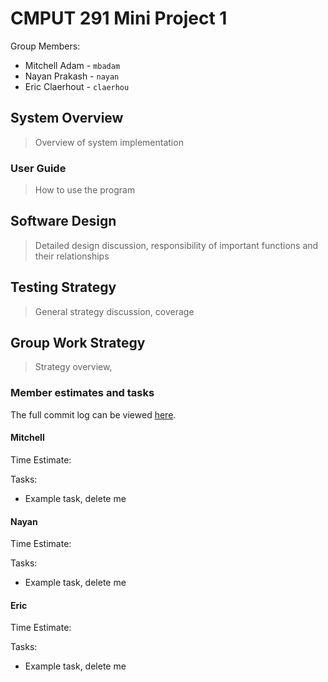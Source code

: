 # CMPUT 291 Mini Project 1
Group Members:

- Mitchell Adam - `mbadam`
- Nayan Prakash - `nayan`
- Eric Claerhout - `claerhou`

## System Overview
> Overview of system implementation

### User Guide
> How to use the program

## Software Design
> Detailed design discussion, responsibility of important functions and their relationships

## Testing Strategy
> General strategy discussion, coverage

## Group Work Strategy
> Strategy overview,

### Member estimates and tasks
The full commit log can be viewed [here](https://github.com/imswebra/cmput291MP2/commits/master).

#### Mitchell

Time Estimate:

Tasks:

- Example task, delete me

#### Nayan

Time Estimate:

Tasks:

- Example task, delete me

#### Eric

Time Estimate:

Tasks:

- Example task, delete me
